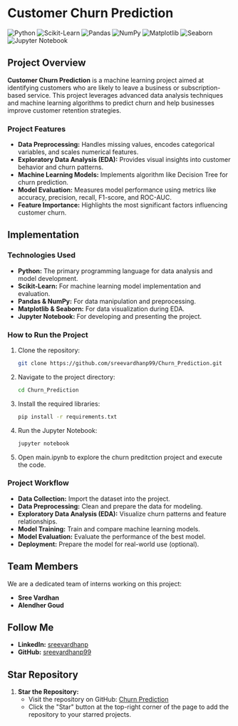 # Customer Churn Prediction

![Python](https://img.shields.io/badge/Python-3.8+-blue) ![Scikit-Learn](https://img.shields.io/badge/Scikit--Learn-ML%20Library-orange) ![Pandas](https://img.shields.io/badge/Pandas-Data%20Analysis-yellow) ![NumPy](https://img.shields.io/badge/NumPy-Numerical%20Computing-lightblue) ![Matplotlib](https://img.shields.io/badge/Matplotlib-Data%20Visualization-green) ![Seaborn](https://img.shields.io/badge/Seaborn-Statistical%20Plots-blue) ![Jupyter Notebook](https://img.shields.io/badge/Jupyter-Notebook-orange)
  


## Project Overview

**Customer Churn Prediction** is a machine learning project aimed at identifying customers who are likely to leave a business or subscription-based service. This project leverages advanced data analysis techniques and machine learning algorithms to predict churn and help businesses improve customer retention strategies.

### Project Features

- **Data Preprocessing:** Handles missing values, encodes categorical variables, and scales numerical features.
- **Exploratory Data Analysis (EDA):** Provides visual insights into customer behavior and churn patterns.
- **Machine Learning Models:**  Implements algorithm like Decision Tree for churn prediction.
- **Model Evaluation:** Measures model performance using metrics like accuracy, precision, recall, F1-score, and ROC-AUC.
- **Feature Importance:** Highlights the most significant factors influencing customer churn.

## Implementation

### Technologies Used

- **Python:** The primary programming language for data analysis and model development.
- **Scikit-Learn:** For machine learning model implementation and evaluation.
- **Pandas & NumPy:** For data manipulation and preprocessing.
- **Matplotlib & Seaborn:** For data visualization during EDA.
- **Jupyter Notebook:** For developing and presenting the project.

### How to Run the Project

1. Clone the repository:

   ```bash
   git clone https://github.com/sreevardhanp99/Churn_Prediction.git
   ```

2. Navigate to the project directory:

   ```bash
   cd Churn_Prediction  

   ```

3. Install the required libraries:

    ```bash
    pip install -r requirements.txt  
    ```
4. Run the Jupyter Notebook:
    ```bash
    jupyter notebook  
    ```
5. Open main.ipynb to explore the churn preditction project and execute the code.

### Project Workflow
- **Data Collection:** Import the dataset into the project.
- **Data Preprocessing:** Clean and prepare the data for modeling.
- **Exploratory Data Analysis (EDA):** Visualize churn patterns and feature relationships.
- **Model Training:** Train and compare machine learning models.
- **Model Evaluation:** Evaluate the performance of the best model.
- **Deployment:** Prepare the model for real-world use (optional).

## Team Members

We are a dedicated team of interns working on this project:

- **Sree Vardhan**
- **Alendher Goud**


## Follow Me

- **LinkedIn:** [sreevardhanp](https://www.linkedin.com/in/sreevardhanp)
- **GitHub:** [sreevardhanp99](https://github.com/sreevardhanp99)

## Star Repository

1. **Star the Repository:**
   - Visit the repository on GitHub: [Churn Prediction](https://github.com/sreevardhanp99/Churn_Prediction)
   - Click the "Star" button at the top-right corner of the page to add the repository to your starred projects.
